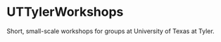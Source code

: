UTTylerWorkshops
================

Short, small-scale workshops for groups at University of Texas at Tyler.
